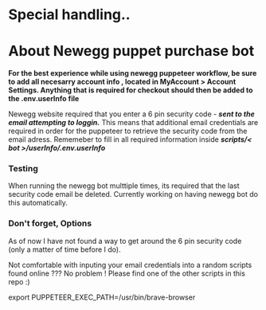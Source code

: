 # Special handling..
# About Newegg puppet purchase bot

__For the best experience while using newegg puppeteer workflow, be sure to add all necesarry account info , located in MyAccount > Account Settings. Anything that is required for checkout should then be added to the .env.userInfo file__

Newegg website required that you enter a 6 pin security code - ***sent to the email attempting to loggin.*** 
This means that additional email credentials are required in order for the puppeteer to retrieve the security code from the email adress.
Rememeber to fill in all required information inside _**scripts/< bot >/userInfo/.env.userInfo**_ 

### Testing

When running the newegg bot multtiple times, its required that the last security code email be deleted. Currently working on having newegg bot do this automatically. 

### Don't forget, Options

As of now I have not found a way to get around the 6 pin security code (only a matter of time before I do).

Not comfortable with inputing your email credentials into a random scripts found online ??? No problem ! Please find one of the other scripts in this repo :)


export PUPPETEER_EXEC_PATH=/usr/bin/brave-browser